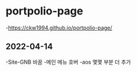 # portpolio-page
  -https://ckw1994.github.io/portpolio-page/
## 2022-04-14
  -Site-GNB 바꿈
  -메인 메뉴 호버
  -aos 몇몇 부분 더 추가
